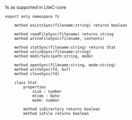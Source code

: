 
fs as supported in LiteC-core

    export only namespace fs

        method existsSync(filename:string) returns boolean

        method readFileSync(filename) returns string
        method writeFileSync(filename, contents) 

        method statSync(filename:string) returns Stat
        method unlinkSync(filename:string)
        method mkdirSync(path:string, mode)

        method openSync(filename:string, mode:string)
        method writeSync(fd, buf)
        method closeSync(fd)

        class Stat 
            properties
                size : number
                mtime : Date
                mode: number

            method isDirectory returns boolean
            method isFile returns boolean
